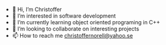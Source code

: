 - 👋 Hi, I’m Christoffer
- 👀 I’m interested in software development
- 🌱 I’m currently learning object oriented programing in C++
- 💞️ I’m looking to collaborate on interesting projects
- 📫 How to reach me christoffernorell@yahoo.se

<!---
crippe-90/crippe-90 is a ✨ special ✨ repository because its `README.md` (this file) appears on your GitHub profile.
You can click the Preview link to take a look at your changes.
--->
